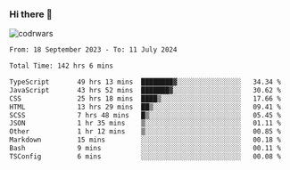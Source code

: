 ### Hi there 👋


![codrwars](https://www.codewars.com/users/rsschool_c9af20f58c35c696/badges/micro) 

<!--START_SECTION:waka-->

```txt
From: 18 September 2023 - To: 11 July 2024

Total Time: 142 hrs 6 mins

TypeScript       49 hrs 13 mins  ████████▓░░░░░░░░░░░░░░░░   34.34 %
JavaScript       43 hrs 52 mins  ███████▓░░░░░░░░░░░░░░░░░   30.62 %
CSS              25 hrs 18 mins  ████▒░░░░░░░░░░░░░░░░░░░░   17.66 %
HTML             13 hrs 29 mins  ██▒░░░░░░░░░░░░░░░░░░░░░░   09.41 %
SCSS             7 hrs 48 mins   █▒░░░░░░░░░░░░░░░░░░░░░░░   05.45 %
JSON             1 hr 35 mins    ▒░░░░░░░░░░░░░░░░░░░░░░░░   01.11 %
Other            1 hr 12 mins    ▒░░░░░░░░░░░░░░░░░░░░░░░░   00.85 %
Markdown         15 mins         ░░░░░░░░░░░░░░░░░░░░░░░░░   00.18 %
Bash             9 mins          ░░░░░░░░░░░░░░░░░░░░░░░░░   00.11 %
TSConfig         6 mins          ░░░░░░░░░░░░░░░░░░░░░░░░░   00.08 %
```

<!--END_SECTION:waka-->
